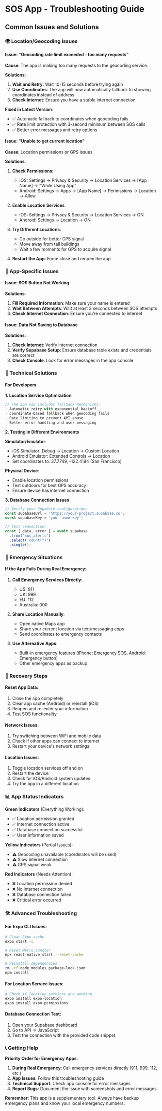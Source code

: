 # SOS App - Troubleshooting Guide

## Common Issues and Solutions

### 🌍 Location/Geocoding Issues

#### Issue: "Geocoding rate limit exceeded - too many requests"
**Cause**: The app is making too many requests to the geocoding service.

**Solutions**:
1. **Wait and Retry**: Wait 10-15 seconds before trying again
2. **Use Coordinates**: The app will now automatically fallback to showing coordinates instead of address
3. **Check Internet**: Ensure you have a stable internet connection

**Fixed in Latest Version**:
- ✅ Automatic fallback to coordinates when geocoding fails
- ✅ Rate limit protection with 3-second minimum between SOS calls
- ✅ Better error messages and retry options

#### Issue: "Unable to get current location"
**Cause**: Location permissions or GPS issues.

**Solutions**:
1. **Check Permissions**:
   - iOS: Settings → Privacy & Security → Location Services → [App Name] → "While Using App"
   - Android: Settings → Apps → [App Name] → Permissions → Location → Allow

2. **Enable Location Services**:
   - iOS: Settings → Privacy & Security → Location Services → ON
   - Android: Settings → Location → ON

3. **Try Different Locations**:
   - Go outside for better GPS signal
   - Move away from tall buildings
   - Wait a few moments for GPS to acquire signal

4. **Restart the App**: Force close and reopen the app

### 📱 App-Specific Issues

#### Issue: SOS Button Not Working
**Solutions**:
1. **Fill Required Information**: Make sure your name is entered
2. **Wait Between Attempts**: Wait at least 3 seconds between SOS attempts
3. **Check Internet Connection**: Ensure you're connected to internet

#### Issue: Data Not Saving to Database
**Solutions**:
1. **Check Internet**: Verify internet connection
2. **Verify Supabase Setup**: Ensure database table exists and credentials are correct
3. **Check Console**: Look for error messages in the app console

### 🔧 Technical Solutions

#### For Developers

**1. Location Service Optimization**
```javascript
// The app now includes fallback mechanisms:
- Automatic retry with exponential backoff
- Coordinate-based fallback when geocoding fails
- Rate limiting to prevent API abuse
- Better error handling and user messaging
```

**2. Testing in Different Environments**

**Simulator/Emulator**:
- iOS Simulator: Debug → Location → Custom Location
- Android Emulator: Extended Controls → Location
- Set coordinates to: 37.7749, -122.4194 (San Francisco)

**Physical Device**:
- Enable location permissions
- Test outdoors for best GPS accuracy
- Ensure device has internet connection

**3. Database Connection Issues**
```javascript
// Verify your Supabase configuration:
const supabaseUrl = 'https://your-project.supabase.co';
const supabaseKey = 'your-anon-key';

// Test connection:
const { data, error } = await supabase
  .from('sos_alerts')
  .select('count(*)')
  .single();
```

### 🚨 Emergency Situations

#### If the App Fails During Real Emergency:

1. **Call Emergency Services Directly**:
   - US: 911
   - UK: 999
   - EU: 112
   - Australia: 000

2. **Share Location Manually**:
   - Open native Maps app
   - Share your current location via text/messaging apps
   - Send coordinates to emergency contacts

3. **Use Alternative Apps**:
   - Built-in emergency features (iPhone: Emergency SOS, Android: Emergency button)
   - Other emergency apps as backup

### 🔄 Recovery Steps

#### Reset App Data:
1. Close the app completely
2. Clear app cache (Android) or reinstall (iOS)
3. Reopen and re-enter your information
4. Test SOS functionality

#### Network Issues:
1. Try switching between WiFi and mobile data
2. Check if other apps can connect to internet
3. Restart your device's network settings

#### Location Issues:
1. Toggle location services off and on
2. Restart the device
3. Check for iOS/Android system updates
4. Try the app in a different location

### 📊 App Status Indicators

**Green Indicators** (Everything Working):
- ✅ Location permission granted
- ✅ Internet connection active
- ✅ Database connection successful
- ✅ User information saved

**Yellow Indicators** (Partial Issues):
- ⚠️ Geocoding unavailable (coordinates will be used)
- ⚠️ Slow internet connection
- ⚠️ GPS signal weak

**Red Indicators** (Needs Attention):
- ❌ Location permission denied
- ❌ No internet connection
- ❌ Database connection failed
- ❌ Critical error occurred

### 🛠️ Advanced Troubleshooting

#### For Expo CLI Issues:
```bash
# Clear Expo cache
expo start -c

# Reset Metro bundler
npx react-native start --reset-cache

# Reinstall dependencies
rm -rf node_modules package-lock.json
npm install
```

#### For Location Service Issues:
```bash
# Check if location services are working
expo install expo-location
expo install expo-permissions
```

#### Database Connection Test:
1. Open your Supabase dashboard
2. Go to API → JavaScript
3. Test the connection with the provided code snippet

### 📞 Getting Help

**Priority Order for Emergency Apps**:
1. **During Real Emergency**: Call emergency services directly (911, 999, 112, etc.)
2. **App Issues**: Follow this troubleshooting guide
3. **Technical Support**: Check app console for error messages
4. **Report Bugs**: Document the issue with screenshots and error messages

**Remember**: This app is a supplementary tool. Always have backup emergency plans and know your local emergency numbers.
